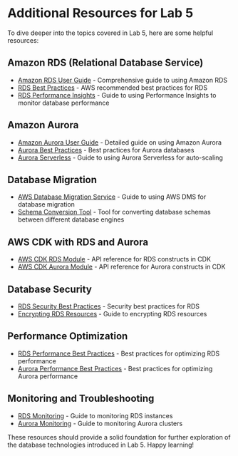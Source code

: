 # Additional Resources for Lab 5

To dive deeper into the topics covered in Lab 5, here are some helpful resources:

## Amazon RDS (Relational Database Service)

- [Amazon RDS User Guide](https://docs.aws.amazon.com/AmazonRDS/latest/UserGuide/Welcome.html) - Comprehensive guide to using Amazon RDS
- [RDS Best Practices](https://docs.aws.amazon.com/AmazonRDS/latest/UserGuide/CHAP_BestPractices.html) - AWS recommended best practices for RDS
- [RDS Performance Insights](https://docs.aws.amazon.com/AmazonRDS/latest/UserGuide/USER_PerfInsights.html) - Guide to using Performance Insights to monitor database performance

## Amazon Aurora

- [Amazon Aurora User Guide](https://docs.aws.amazon.com/AmazonRDS/latest/AuroraUserGuide/CHAP_AuroraOverview.html) - Detailed guide on using Amazon Aurora
- [Aurora Best Practices](https://docs.aws.amazon.com/AmazonRDS/latest/AuroraUserGuide/Aurora.BestPractices.html) - Best practices for Aurora databases
- [Aurora Serverless](https://docs.aws.amazon.com/AmazonRDS/latest/AuroraUserGuide/aurora-serverless.html) - Guide to using Aurora Serverless for auto-scaling

## Database Migration

- [AWS Database Migration Service](https://docs.aws.amazon.com/dms/latest/userguide/Welcome.html) - Guide to using AWS DMS for database migration
- [Schema Conversion Tool](https://docs.aws.amazon.com/SchemaConversionTool/latest/userguide/CHAP_Welcome.html) - Tool for converting database schemas between different database engines

## AWS CDK with RDS and Aurora

- [AWS CDK RDS Module](https://docs.aws.amazon.com/cdk/api/v2/docs/aws-rds-readme.html) - API reference for RDS constructs in CDK
- [AWS CDK Aurora Module](https://docs.aws.amazon.com/cdk/api/v2/docs/aws-rds-readme.html#amazon-aurora) - API reference for Aurora constructs in CDK

## Database Security

- [RDS Security Best Practices](https://docs.aws.amazon.com/AmazonRDS/latest/UserGuide/CHAP_BestPractices.Security.html) - Security best practices for RDS
- [Encrypting RDS Resources](https://docs.aws.amazon.com/AmazonRDS/latest/UserGuide/Overview.Encryption.html) - Guide to encrypting RDS resources

## Performance Optimization

- [RDS Performance Best Practices](https://docs.aws.amazon.com/AmazonRDS/latest/UserGuide/CHAP_BestPractices.Performance.html) - Best practices for optimizing RDS performance
- [Aurora Performance Best Practices](https://docs.aws.amazon.com/AmazonRDS/latest/AuroraUserGuide/AuroraMySQL.BestPractices.html) - Best practices for optimizing Aurora performance

## Monitoring and Troubleshooting

- [RDS Monitoring](https://docs.aws.amazon.com/AmazonRDS/latest/UserGuide/CHAP_Monitoring.html) - Guide to monitoring RDS instances
- [Aurora Monitoring](https://docs.aws.amazon.com/AmazonRDS/latest/AuroraUserGuide/MonitoringAurora.html) - Guide to monitoring Aurora clusters

These resources should provide a solid foundation for further exploration of the database technologies introduced in Lab 5. Happy learning!
